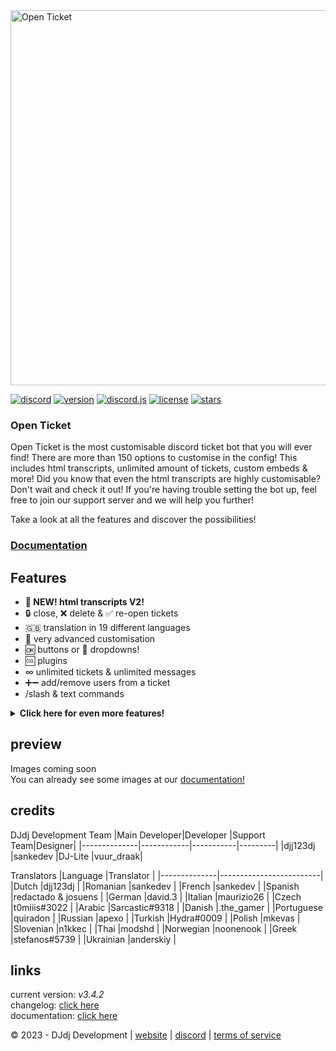 <img src="https://www.dj-dj.be/wp-content/uploads/2023/02/open-ticket-cropped.png" alt="Open Ticket" width="600px">

[![discord](https://img.shields.io/badge/discord-join%20our%20server-5865F2.svg?style=flat-square&logo=discord)](https://discord.com/invite/26vT9wt3n3)  [![version](https://img.shields.io/badge/version-3.4.2-brightgreen.svg?style=flat-square)](https://github.com/DJj123dj/open-ticket/releases/tag/v3.4.2)  [![discord.js](https://img.shields.io/badge/discord.js-v14-CB3837.svg?style=flat-square&logo=npm)]()  [![license](https://img.shields.io/badge/license-GPL%203.0-important.svg?style=flat-square)](https://github.com/DJj123dj/open-ticket/blob/main/LICENSE) [![stars](https://img.shields.io/github/stars/djj123dj/open-ticket?color=yellow&label=stars&logo=github&style=flat-square)](https://docs.openticket.dj-dj.be)

### Open Ticket
Open Ticket is the most customisable discord ticket bot that you will ever find! There are more than 150 options to customise in the config! This includes html transcripts, unlimited amount of tickets, custom embeds & more! Did you know that even the html transcripts are highly customisable? Don't wait and check it out! If you're having trouble setting the bot up, feel free to join our support server and we will help you further!

Take a look at all the features and discover the possibilities!
### [Documentation](https://docs.openticket.dj-dj.be/quick-start)

## Features
- **🎉 NEW! html transcripts V2!**
- 🔒 close, ❌ delete & ✅ re-open tickets
- 🇬🇧 translation in 19 different languages
- 📄 very advanced customisation
- 🆗 buttons or 🔽 dropdowns!
- 🆒 plugins
- ∞ unlimited tickets & unlimited messages
- ➕➖ add/remove users from a ticket
- /slash & text commands

<details>
  <summary><b>Click here for even more features!</b></summary>
  
  
  - very customisable
  - close tickets with reason
  - also includes reaction roles!
  - discord interaction buttons
  - discord.js 14
</details>

## preview
Images coming soon<br>
You can already see some images at our [documentation!](https://docs.openticket.dj-dj.be)


## credits
DJdj Development Team
|Main Developer|Developer   |Support Team|Designer|
|--------------|------------|-----------|---------|
|djj123dj      |sankedev    |DJ-Lite    |vuur_draak|

Translators
|Language      |Translator               |
|--------------|-------------------------|
|Dutch         |djj123dj                 |
|Romanian      |sankedev                 |
|French        |sankedev                 |
|Spanish       |redactado & josuens      |
|German        |david.3                  |
|Italian       |maurizio26               |
|Czech         |t0miiis#3022             |
|Arabic        |Sarcastic#9318           |
|Danish        |.the_gamer               |
|Portuguese    |quiradon                 |
|Russian       |apexo                    |
|Turkish       |Hydra#0009               |
|Polish        |mkevas                   |
|Slovenian     |n1kkec                   |
|Thai          |modshd                   |
|Norwegian     |noonenook                |
|Greek         |stefanos#5739            |
|Ukrainian     |anderskiy                |

## links
current version: _v3.4.2_
</br>changelog: [click here](https://docs.openticket.dj-dj.be/other/changelog)
</br>documentation: [click here](https://docs.openticket.dj-dj.be/quick-start)

© 2023 - DJdj Development | [website](https://www.dj-dj.be) | [discord](https://discord.dj-dj.be) | [terms of service](https://www.dj-dj.be/terms)
